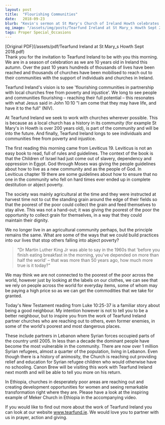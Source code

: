 ```yaml
---
layout: post
title:  "Flourishing Communities"
date:   2018-09-23
blurb: "Kevin's sermon at St Mary's Church of Ireland Howth celebrates Tearfund Ireland's 10th anniversary and its vision for flourishing communities free from poverty and injustice. Drawing from biblical teachings and the work of partner churches, he inspires action towards creating a world where everyone can maintain their dignity and reach their full potential."
og_image: "/assets/img/posts/Tearfund Ireland at St Mary_s Howth Sept 2018.png"
tags: Proper Special_Occasions
---
```

[Original PDF](/assets/pdf/Tearfund Ireland at St Mary_s Howth Sept 2018.pdf)    
Thank you for the invitation to Tearfund Ireland to be with you this morning. We are in a season of celebration as we are 10 years old in Ireland this autumn. Over the past 10 years hundreds of thousands of lives have been reached and thousands of churches have been mobilised to reach out to their communities with the support of individuals and churches in Ireland.

Tearfund Ireland's vision is to see 'flourishing communities in partnership with local churches free from poverty and injustice'. We long to see people and communities flourishing – reaching their full potential – this resonates with what Jesus said in John 10:10 "I am come that they may have life, and have it to the full" (NIV).

At Tearfund Ireland we seek to work with churches wherever possible. This is because as a local church has a history in its community (for example St Mary's in Howth is over 200 years old), is part of the community and will be into the future. And finally, Tearfund Ireland longs to see individuals and communities free from poverty and injustice.

The first reading this morning came from Leviticus 19. Leviticus is not an easy book to read, full of rules and guidelines. The context of the book is that the Children of Israel had just come out of slavery, dependency and oppression in Egypt. God through Moses was giving the people guidelines about how to live as a new community and as the people of God. In Leviticus chapter 19 there are some guidelines about how to ensure that no one in the community who fell on hard times ever ended up in complete destitution or abject poverty.

The society was mainly agricultural at the time and they were instructed at harvest time not to cut the standing grain around the edge of their fields so that the poorest of the poor could collect the grain and feed themselves to stay alive. This was not a hand-out; it was giving the poorest of the poor the opportunity to collect grain for themselves, in a way that they could maintain their dignity.

We no longer live in an agricultural community perhaps, but the principle remains the same. What are some of the ways that we could build practices into our lives that stop others falling into abject poverty?

> "Dr Martin Luther King Jr was able to say in the 1960s that 'before you finish eating breakfast in the morning, you've depended on more than half the world' – that was more than 50 years ago, how much more true is it today?"

We may think we are not connected to the poorest of the poor across the world, however just by looking at the labels on our clothes, we can see that we rely on people across the world for everyday items, some of whom may be paying a high price so as we can get the commodities that we take for granted.

Today's New Testament reading from Luke 10:25-37 is a familiar story about being a good neighbour. My intention however is not to tell you to be a better neighbour, but to inspire you from the work of Tearfund Ireland partner churches who are reaching out to others, even former enemies, in some of the world's poorest and most dangerous places.

These include partners in Lebanon where Syrian forces occupied parts of the country until 2005. In less than a decade the dominant people have become the most vulnerable in the community. There are now over 1 million Syrian refugees, almost a quarter of the population, living in Lebanon. Even though there is a history of animosity, the Church is reaching out providing relief and education for Syrian refugee children who would otherwise have no schooling. Canon Brew will be visiting this work with Tearfund Ireland next month and will be able to tell you more on his return.

In Ethiopia, churches in desperately poor areas are reaching out and creating development opportunities for women and seeing remarkable transformation right where they are. Please have a look at the inspiring example of Meker Church in Ethiopia in the accompanying video.

If you would like to find out more about the work of Tearfund Ireland you can look at our website www.tearfund.ie. We would love you to partner with us in prayer, action and giving.
